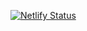 [![Netlify Status](https://api.netlify.com/api/v1/badges/73a0e922-09ab-444e-ad98-77986a1c01cc/deploy-status)](https://app.netlify.com/sites/vijaydev/deploys)
